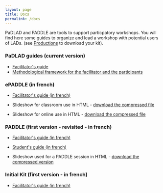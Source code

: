 ```yaml
---
layout: page
title: Docs
permalink: /docs
---
```


PaDLAD and PADDLE are tools to support particpatory workshops. You will find here some guides to organize and lead a workshop with potential users of LADs. (see [Productions](/productions/) to download your kit).

### PaDLAD guides (current version)
* [Facilitator's guide](/docs/facilitatorsGuide.html)
* [Methodological framework for the facilitator and the participants](/docs/methodologicalFramework.html)

### ePADDLE (in french)
* [Facilitator's guide (in french)](assets/ePADDLE/Paddle_GuideAnimateur_Num.pdf)

* Slideshow for classroom use in HTML - [download the compressed file](/assets/ePADDLE_Numerique/Intro_diaporama_enSalle_gen_pres.zip)
* Slideshow for online use in HTML - [download the compressed file](/assets/ePADDLE_Numerique/Intro_diaporama_enLigne_gen_pres.zip)

### PADDLE (first version - revisited - in french)
* [Facilitator's guide (in french)](assets/PADDLE_Print/Paddle_GuideAnimateur.pdf)
* [Student's guide (in french)](assets/PADDLE_Print/Paddle_GuideEtu.pdf)

* Slideshow used for a PADDLE session  in HTML  - [download the compressed version](/assets/PADDLE_Print/Paddle_diaporama_gen_pres.zip)


### Initial Kit (first version - in french)
* [Facilitator's guide (in french)](assets/InitialKit/Animateur.pdf)
